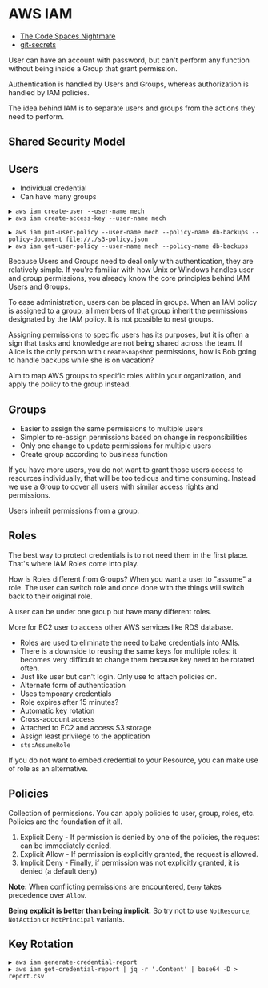 # AWS IAM

* [The Code Spaces Nightmare](http://blog.trendmicro.com/the-code-spaces-nightmare/)
* [git-secrets](https://github.com/awslabs/git-secrets)

User can have an account with password, but can't perform any function without being inside a Group that grant permission.

Authentication is handled by Users and Groups, whereas authorization is handled by IAM policies.

The idea behind IAM is to separate users and groups from the actions they need to perform.

## Shared Security Model



## Users

* Individual credential
* Can have many groups

```
▶ aws iam create-user --user-name mech
▶ aws iam create-access-key --user-name mech

▶ aws iam put-user-policy --user-name mech --policy-name db-backups --policy-document file://./s3-policy.json
▶ aws iam get-user-policy --user-name mech --policy-name db-backups
```

Because Users and Groups need to deal only with authentication, they are relatively simple. If you're familiar with how Unix or Windows handles user and group permissions, you already know the core principles behind IAM Users and Groups.

To ease administration, users can be placed in groups. When an IAM policy is assigned to a group, all members of that group inherit the permissions designated by the IAM policy. It is not possible to nest groups.

Assigning permissions to specific users has its purposes, but it is often a sign that tasks and knowledge are not being shared across the team. If Alice is the only person with `CreateSnapshot` permissions, how is Bob going to handle backups while she is on vacation?

Aim to map AWS groups to specific roles within your organization, and apply the policy to the group instead.

## Groups

* Easier to assign the same permissions to multiple users
* Simpler to re-assign permissions based on change in responsibilities
* Only one change to update permissions for multiple users
* Create group according to business function

If you have more users, you do not want to grant those users access to resources individually, that will be too tedious and time consuming. Instead we use a Group to cover all users with similar access rights and permissions.

Users inherit permissions from a group.

## Roles

The best way to protect credentials is to not need them in the first place. That's where IAM Roles come into play.

How is Roles different from Groups? When you want a user to "assume" a role. The user can switch role and once done with the things will switch back to their original role.

A user can be under one group but have many different roles.

More for EC2 user to access other AWS services like RDS database.

* Roles are used to eliminate the need to bake credentials into AMIs.
* There is a downside to reusing the same keys for multiple roles: it becomes very difficult to change them because key need to be rotated often.
* Just like user but can't login. Only use to attach policies on.
* Alternate form of authentication
* Uses temporary credentials
* Role expires after 15 minutes?
* Automatic key rotation
* Cross-account access
* Attached to EC2 and access S3 storage
* Assign least privilege to the application
* `sts:AssumeRole`

If you do not want to embed credential to your Resource, you can make use of role as an alternative.

## Policies

Collection of permissions. You can apply policies to user, group, roles, etc. Policies are the foundation of it all.

1. Explicit Deny - If permission is denied by one of the policies, the request can be immediately denied.
2. Explicit Allow - If permission is explicitly granted, the request is allowed.
3. Implicit Deny - Finally, if permission was not explicitly granted, it is denied (a default deny)

**Note:** When conflicting permissions are encountered, `Deny` takes precedence over `Allow`.

**Being explicit is better than being implicit.** So try not to use `NotResource`, `NotAction` or `NotPrincipal` variants.

## Key Rotation

```
▶ aws iam generate-credential-report
▶ aws iam get-credential-report | jq -r '.Content' | base64 -D > report.csv
```